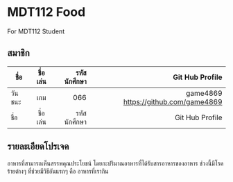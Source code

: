 # MDT112 Food 
For MDT112 Student

## สมาชิก

| ชื่อ      | ชื่อเล่น  |   รหัสนักศึกษา   | Git Hub Profile  |
| --------|:------:| --------------:|-----------------:|
| วันชนะ   |   เกม  |    066         | game4869 https://github.com/game4869 |
| ชื่อ      | ชื่อเล่น  |   รหัสนักศึกษา   | Git Hub Profile  |




## รายละเอียดโปรเจค

อาหารที่สามารถเห็นสรรพคุณประโยชน์ โดยกะปริมาณอาหารที่ได้รับสารอาหารของอาหาร
ช่วงนี้มีโรคร้ายต่างๆ ที่ช่วยมีวิธีอันแรกๆ คือ อาหารที่เรากิน

